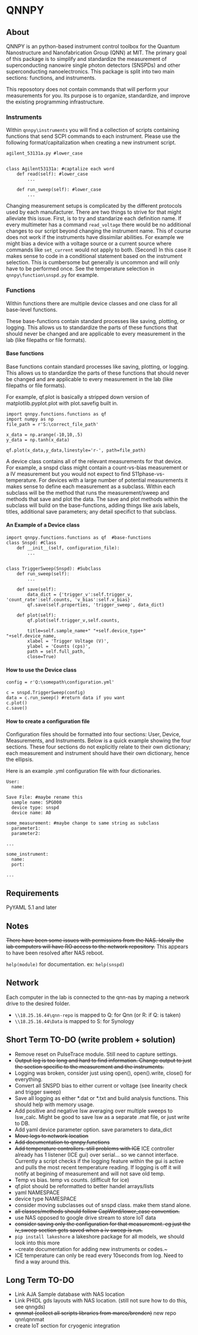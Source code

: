 # QNNPY

## About
QNNPY is an python-based instrument control toolbox for the Quantum Nanostructure and Nanofabrication Group (QNN) at MIT. The primary goal of this package is to simplify and standardize the measurement of superconducting nanowire single photon detectors (SNSPDs) and other superconducting nanoelectronics. This package is split into two main sections: functions, and instruments. 

This reposotory does not contain commands that will perform your measurements for you. Its purpose is to organize, standardize, and improve the existing programming infrastructure. 

### Instruments
Within `qnnpy\instruments` you will find a collection of scripts containing functions that send SCPI commands to each instrument. Please use the following format/capitalization when creating a new instrument script. 

```
agilent_53131a.py #lower_case 


class Agilent53131a: #captalize each word
	def read(self): #lower_case
		...
	
	def run_sweep(self): #lower_case
		...
```

Changing measurement setups is complicated by the different protocols used by each manufacturer. There are two things to strive for that might alleviate this issue. First, is to try and standarize each definition name. If every multimeter has a command `read_voltage` there would be no additional changes to our script beyond changing the instrument name. This of course does not work if the instruments have dissimilar abilities. For example we might bias a device with a voltage source or a current source where commands like `set_current` would not apply to both. (Second) In this case it makes sense to code in a conditional statement based on the instrument selection. This is cumbersome but generally is uncommon and will only have to be performed once. See the temperature selection in `qnnpy\function\snspd.py` for example.


### Functions
Within functions there are multiple device classes and one class for all base-level functions. 

These base-functions contain standard processes like saving, plotting, or logging. This allows us to standardize the parts of these functions that should never be changed and are applicable to every measurement in the lab (like filepaths or file formats). 

#### Base functions
Base functions contain standard processes like saving, plotting, or logging. This allows us to standardize the parts of these functions that should never be changed and are applicable to every measurement in the lab (like filepaths or file formats). 

For example, qf.plot is basically a stripped down version of matplotlib.pyplot.plot with plot.savefig built in. 
```
import qnnpy.functions.functions as qf
import numpy as np
file_path = r'S:\correct_file_path'

x_data = np.arange(-10,10,.5)
y_data = np.tanh(x_data)

qf.plot(x_data,y_data,linestyle='r-', path=file_path)
```

A device class contains all of the relevant measurements for that device. For example, a snspd class might contain a count-vs-bias measurement or a IV measurement but you would not expect to find S11phase-vs-temperature. For devices with a large number of potential measurements it makes sense to define each measurement as a subclass. Within each subclass will be the method that runs the measurement/sweep and methods that save and plot the data. The save and plot methods within the subclass will build on the base-functions, adding things like axis labels, titles, additional save parameters; any detail specifict to that subclass. 
	
#### An Example of a Device class
```
import qnnpy.functions.functions as qf  #base-functions
class Snspd: #Class
	def __init__(self, configuration_file):
		...
		
	
class TriggerSweep(Snspd): #Subclass
	def run_sweep(self):
		...
		
	def save(self):
		data_dict = {'trigger_v':self.trigger_v, 'count_rate':self.counts, 'v_bias':self.v_bias}
		qf.save(self.properties, 'trigger_sweep', data_dict)
		
	def plot(self):
		qf.plot(self.trigger_v,self.counts,
                
        title=self.sample_name+" "+self.device_type+" "+self.device_name,
        xlabel = 'Trigger Voltage (V)',
        ylabel = 'Counts (cps)',
        path = self.full_path,
        close=True)
```

#### How to use the Device class
```
config = r'Q:\somepath\configuration.yml'

c = snspd.TriggerSweep(config)
data = c.run_sweep() #return data if you want
c.plot()
c.save()
```

#### How to create a configuration file
Configuration files should be formatted into four sections: User, Device, Measurements, and Instruments. Below is a quick example showing the four sections. These four sections do not explicitly relate to their own dictionary; each measurement and instrument should have their own dictionary, hence the ellipsis. 

Here is an example .yml configuration file with four dictionaries. 
```
User: 
  name:
  
Save File: #maybe rename this
  sample name: SPG000
  device type: snspd 
  device name: A0
  
some_measurement: #maybe change to same string as subclass
  parameter1:
  parameter2:
  
... 

some_instrument:
  name:
  port:
  
...
```



## Requirements
PyYAML 5.1 and later

## Notes
~~There have been some issues with permissions from the NAS. Ideally the lab computers will have RO access to the network repository.~~ This appears to have been resolved after NAS reboot. 

`help(module)` for documentation. ex: `help(snspd)`


## Network
Each computer in the lab is connected to the qnn-nas by maping a network drive to the desired folder. 

- `\\18.25.16.44\qnn-repo` is mapped to Q: for Qnn (or R: if Q: is taken)
- `\\18.25.16.44\Data` is mapped to S: for Synology


## Short Term TO-DO (write problem + solution)
- Remove reset on PulseTrace module. Still need to capture settings. 
- ~~Output log is too long and hard to find information. Change output to just the section specific to the measurement and the instruments.~~
- Logging was broken, consider just using open(), open().write, close() for everything. 
- Convert all SNSPD bias to either current or voltage (see linearity check and trigger sweep)
- Save all logging as either *.dat or *.txt and build analysis functions. This should help with memory usage. 
- Add positive and negative Isw averaging over multiple sweeps to Isw_calc. Might be good to save Isw as a separate .mat file, or just write to DB.
- Add yaml device parameter option. save parameters to data_dict
- ~~Move logs to network location~~
- ~~Add documentation to qnnpy.functions~~  
- ~~Add temperature controllers. still problems with ICE~~ ICE controller already has 1 listener (ICE gui) over serial... so we cannot interface. Currently a script checks if the logging feature within the gui is active and pulls the most recent temperature reading. If logging is off it will notify at begining of measurement and will not save old temp. 
- Temp vs bias. temp vs counts.  (difficult for ice)
- qf.plot should be reformatted to better handel arrays/lists  
- yaml NAMESPACE  
- device type NAMESPACE  
- consider moving subclasses out of snspd class. make them stand alone.  
- ~~all classes/methods should follow CapWord/lower_case convention.~~ 
- use NAS opposed to google drive stream to store IoT data  
- ~~consider saving only the configuration for that measurement. eg just the iv_sweep section gets saved when a iv sweep is run.~~ 
- `pip install lakeshore`  a lakeshore package for all models, we should look into this more  
- ~create documentation for adding new instruments or codes.~
- ICE temperature can only be read every 10seconds from log. Need to find a way around this. 


## Long Term TO-DO
- Link AJA Sample database with NAS location  
- Link PHIDL gds layouts with NAS location. (still not sure how to do this, see qnngds)
- ~~qnnmat (collect all scripts libraries from marco/brenden)~~ new repo qnn\qnnmat
- create IoT section for cryogenic integration  
